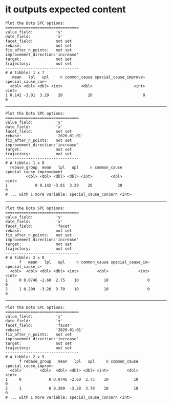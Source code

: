 # it outputs expected content

    Plot the Dots SPC options:
    ================================
    value_field:          'y'
    date_field:           'x'
    facet_field:          not set
    rebase:               not set
    fix_after_n_points:   not set
    improvement_direction:'increase'
    target:               not set
    trajectory:           not set
    --------------------------------
    # A tibble: 1 x 7
       mean   lpl   upl     n common_cause special_cause_improve~ special_cause_con~
      <dbl> <dbl> <dbl> <int>        <dbl>                  <int>              <int>
    1 0.142 -3.01  3.29    20           20                      0                  0

---

    Plot the Dots SPC options:
    ================================
    value_field:          'y'
    date_field:           'x'
    facet_field:          not set
    rebase:               '2020-01-01'
    fix_after_n_points:   not set
    improvement_direction:'increase'
    target:               not set
    trajectory:           not set
    --------------------------------
    # A tibble: 1 x 8
      rebase_group  mean   lpl   upl     n common_cause special_cause_improvement
             <dbl> <dbl> <dbl> <dbl> <int>        <dbl>                     <int>
    1            0 0.142 -3.01  3.29    20           20                         0
    # ... with 1 more variable: special_cause_concern <int>

---

    Plot the Dots SPC options:
    ================================
    value_field:          'y'
    date_field:           'x'
    facet_field:          'facet'
    rebase:               not set
    fix_after_n_points:   not set
    improvement_direction:'increase'
    target:               not set
    trajectory:           not set
    --------------------------------
    # A tibble: 2 x 8
          f   mean   lpl   upl     n common_cause special_cause_im~ special_cause_c~
      <dbl>  <dbl> <dbl> <dbl> <int>        <dbl>             <int>            <int>
    1     0 0.0746 -2.60  2.75    10           10                 0                0
    2     1 0.209  -3.28  3.70    10           10                 0                0

---

    Plot the Dots SPC options:
    ================================
    value_field:          'y'
    date_field:           'x'
    facet_field:          'facet'
    rebase:               '2020-01-01'
    fix_after_n_points:   not set
    improvement_direction:'increase'
    target:               not set
    trajectory:           not set
    --------------------------------
    # A tibble: 2 x 9
          f rebase_group   mean   lpl   upl     n common_cause special_cause_improv~
      <dbl>        <dbl>  <dbl> <dbl> <dbl> <int>        <dbl>                 <int>
    1     0            0 0.0746 -2.60  2.75    10           10                     0
    2     1            0 0.209  -3.28  3.70    10           10                     0
    # ... with 1 more variable: special_cause_concern <int>

